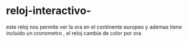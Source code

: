 # reloj-interactivo-
este reloj nos permite ver la ora en el continente europeo y ademas tiene incluido un cronometro , el reloj cambia de color por ora
